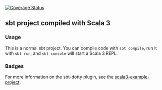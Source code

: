 [![Coverage Status](https://coveralls.io/repos/github/LeReyam/HeartsV/badge.svg?branch=development)](https://coveralls.io/github/LeReyam/HeartsV?branch=development)

## sbt project compiled with Scala 3

### Usage

This is a normal sbt project. You can compile code with `sbt compile`, run it with `sbt run`, and `sbt console` will start a Scala 3 REPL.

### Badges



For more information on the sbt-dotty plugin, see the
[scala3-example-project](https://github.com/scala/scala3-example-project/blob/main/README.md).

